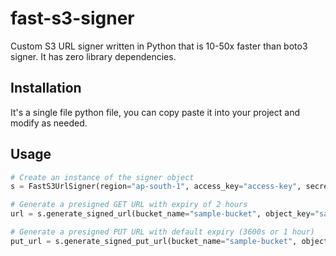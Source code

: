# fast-s3-signer
Custom S3 URL signer written in Python that is 10-50x faster than boto3 signer. It has zero library dependencies.

## Installation
It's a single file python file, you can copy paste it into your project and modify as needed.

## Usage
```python
# Create an instance of the signer object
s = FastS3UrlSigner(region="ap-south-1", access_key="access-key", secret_key="secret_key")

# Generate a presigned GET URL with expiry of 2 hours
url = s.generate_signed_url(bucket_name="sample-bucket", object_key="sample-key", expiry_in_seconds=7200)

# Generate a presigned PUT URL with default expiry (3600s or 1 hour)
put_url = s.generate_signed_put_url(bucket_name="sample-bucket", object_key="sample-key")
```
